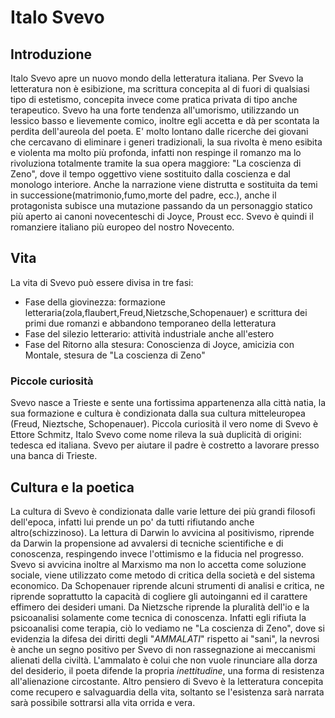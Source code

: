 # Italo Svevo
## Introduzione
Italo Svevo apre un nuovo mondo della letteratura italiana.
Per Svevo la letteratura non è esibizione, ma scrittura concepita al di fuori di qualsiasi tipo di estetismo, concepita invece come pratica privata di tipo anche terapeutico.
Svevo ha una forte tendenza all'umorismo, utilizzando un lessico basso e lievemente comico, inoltre egli accetta e dà per scontata la perdita dell'aureola del poeta.
E' molto lontano dalle ricerche dei giovani che cercavano di eliminare i generi tradizionali, la sua rivolta è meno esibita e violenta ma molto più profonda, infatti non respinge il romanzo ma 
lo rivoluziona totalmente tramite la sua opera maggiore: "La coscienza di Zeno", dove il tempo oggettivo viene sostituito dalla coscienza e dal monologo interiore. Anche la narrazione viene distrutta
e sostituita da temi in successione(matrimonio,fumo,morte del padre, ecc.), anche il protagonista subisce una mutazione passando da un personaggio statico più aperto ai canoni novecenteschi di Joyce, Proust ecc.
Svevo è quindi il romanziere italiano più europeo del nostro Novecento.

## Vita
La vita di Svevo può essere divisa in tre fasi:
- Fase della giovinezza: formazione letteraria(zola,flaubert,Freud,Nietzsche,Schopenauer) e scrittura dei primi due romanzi e abbandono temporaneo della letteratura
- Fase del silezio letterario: attività industriale anche all'estero
- Fase del Ritorno alla stesura: Conoscienza di Joyce, amicizia con Montale, stesura de "La coscienza di Zeno"

### Piccole curiosità
Svevo nasce a Trieste e sente una fortissima appartenenza alla città natia, la sua formazione e cultura è condizionata dalla sua cultura mitteleuropea (Freud, Nieztsche, Schopenauer). 
Piccola curiosità il vero nome di Svevo è Ettore Schmitz, Italo Svevo come nome rileva la suà duplicità di origini: tedesca ed italiana.
Svevo per aiutare il padre è costretto a lavorare presso una banca di Trieste.

## Cultura e la poetica 
La cultura di Svevo è condizionata dalle varie letture dei più grandi filosofi dell'epoca, infatti lui prende un po' da tutti rifiutando anche altro(schizzinoso). La lettura di Darwin lo avvicina al positivismo, riprende 
da Darwin la propensione ad avvalersi di tecniche scientifiche e di conoscenza, respingendo invece l'ottimismo e la fiducia nel progresso. Svevo si avvicina inoltre al Marxismo ma non lo accetta come soluzione sociale, 
viene utilizzato come metodo di critica della società e del sistema economico.
Da Schopenauer riprende alcuni strumenti di analisi e critica, ne riprende soprattutto la capacità di cogliere gli autoinganni ed il carattere effimero dei desideri umani.
Da Nietzsche riprende la pluralità dell'io e la psicoanalisi solamente come tecnica di conoscenza.
Infatti egli rifiuta la psicoanalisi come terapia, ciò lo vediamo ne "La coscienza di Zeno", dove si evidenzia la difesa dei diritti degli "*AMMALATI*" rispetto ai "sani", la nevrosi è anche un segno positivo per Svevo
di non rassegnazione ai meccanismi alienati della civiltà. L'ammalato è colui che non vuole rinunciare alla dorza del desiderio, il poeta difende la propria *inettitudine*, una forma di resistenza all'alienazione circostante.
Altro pensiero di Svevo è la letteratura concepita come recupero e salvaguardia della vita, soltanto se l'esistenza sarà narrata sarà possibile sottrarsi alla vita orrida e vera.



